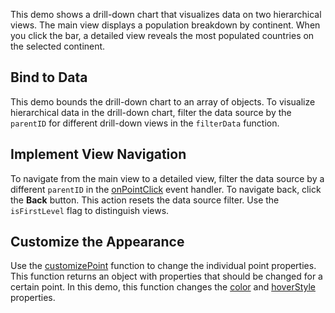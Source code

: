 This demo shows a drill-down chart that visualizes data on two hierarchical views. The main view displays a population breakdown by continent. When you click the bar, a detailed view reveals the most populated countries on the selected continent.

## Bind to Data

This demo bounds the drill-down chart to an array of objects. To visualize hierarchical data in the drill-down chart, filter the data source by the `parentID` for different drill-down views in the `filterData` function.

## Implement View Navigation

To navigate from the main view to a detailed view, filter the data source by a different `parentID` in the [onPointClick](/Documentation/ApiReference/UI_Components/dxChart/Configuration/#onPointClick) event handler. To navigate back, click the **Back** button. This action resets the data source filter. Use the `isFirstLevel` flag to distinguish views. 

## Customize the Appearance

Use the [customizePoint](/Documentation/ApiReference/UI_Components/dxChart/Configuration/#customizePoint) function to change the individual point properties. This function returns an object with properties that should be changed for a certain point. In this demo, this function changes the [color](/Documentation/ApiReference/UI_Components/dxChart/Configuration/series/point/#color) and [hoverStyle](/Documentation/ApiReference/UI_Components/dxChart/Configuration/series/point/hoverStyle/) properties. 
